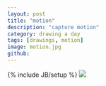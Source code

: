 ```yaml
---
layout: post
title: "motion"
description: "capture motion"
category: drawing a day
tags: [drawings, motion]
image: motion.jpg
github: 
---
```

{% include JB/setup %}
<img src="images/motion.jpg">
